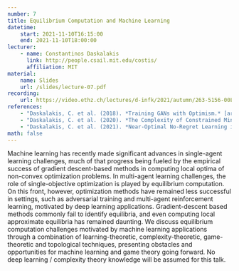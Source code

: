 ```yaml
---
number: 7
title: Equilibrium Computation and Machine Learning
datetime:
    start: 2021-11-10T16:15:00
    end: 2021-11-10T18:00:00
lecturer: 
    - name: Constantinos Daskalakis
      link: http://people.csail.mit.edu/costis/
      affiliation: MIT
material:
    name: Slides
    url: /slides/lecture-07.pdf
recording:
    url: https://video.ethz.ch/lectures/d-infk/2021/autumn/263-5156-00L/83e3cf76-a1fb-41d8-94ed-e6270c2c3008.html
references:
    - "Daskalakis, C. et al. (2018). *Training GANs with Optimism.* [arXiv:1711.00141](https://arxiv.org/abs/1711.00141). **[Pages 1–10].**"
    - "Daskalakis, C. et al. (2020). *The Complexity of Constrained Min-Max Optimization.* [arXiv:2009.09623](https://arxiv.org/abs/2009.09623). **[Pages 1–8; optional!].**"
    - "Daskalakis, C. et al. (2021). *Near-Optimal No-Regret Learning in General Games.* [arXiv:2108.06924](https://arxiv.org/abs/2108.06924). **[Optional!]**"
math: false
---
```


Machine learning has recently made significant advances in single-agent learning challenges, much of that progress being fueled by the empirical success of gradient descent-based methods in computing local optima of non-convex optimization problems. 
In multi-agent learning challenges, the role of single-objective optimization is played by equilibrium computation. 
On this front, however, optimization methods have remained less successful in settings, such as adversarial training and multi-agent reinforcement learning, motivated by deep learning applications.
Gradient-descent based methods commonly fail to identify equilibria, and even computing local approximate equilibria has remained daunting. 
We discuss equilibrium computation challenges motivated by machine learning applications through a combination of learning-theoretic, complexity-theoretic, game-theoretic and topological techniques, presenting obstacles and opportunities for machine learning and game theory going forward. 
No deep learning / complexity theory knowledge will be assumed for this talk.

